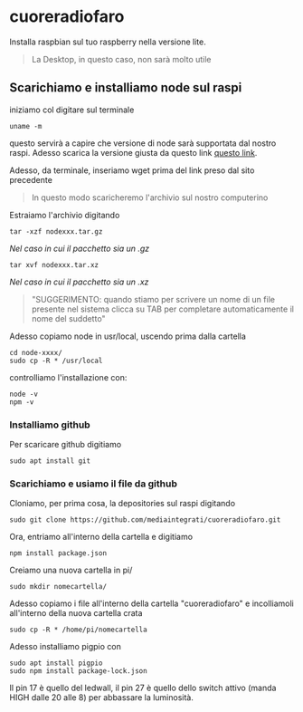# cuoreradiofaro

Installa raspbian sul tuo raspberry nella versione lite.
> La Desktop, in questo caso, non sarà molto utile

## Scarichiamo e installiamo node sul raspi

iniziamo col digitare sul terminale

```
uname -m
```
questo servirà a capire che versione di node sarà supportata dal nostro raspi. Adesso scarica la versione giusta da questo link [questo link](https://nodejs.org/en/download/).

Adesso, da terminale, inseriamo wget prima del link preso dal sito precedente 
> In questo modo scaricheremo l'archivio sul nostro computerino

Estraiamo l'archivio digitando

```
tar -xzf nodexxx.tar.gz
```

_Nel caso in cui il pacchetto sia un .gz_

```
tar xvf nodexxx.tar.xz
```

_Nel caso in cui il pacchetto sia un .xz_

> "SUGGERIMENTO: quando stiamo per scrivere un nome di un file presente nel sistema clicca su TAB per completare automaticamente il nome del suddetto"

Adesso copiamo node in usr/local, uscendo prima dalla cartella

```
cd node-xxxx/
sudo cp -R * /usr/local
```

controlliamo l'installazione con:

```
node -v
npm -v
```

### Installiamo github

Per scaricare github digitiamo

```
sudo apt install git
```

### Scarichiamo e usiamo il file da github

Cloniamo, per prima cosa, la depositories sul raspi digitando

```
sudo git clone https://github.com/mediaintegrati/cuoreradiofaro.git
```

Ora, entriamo all'interno della cartella e digitiamo

```
npm install package.json
```

Creiamo una nuova cartella in pi/

```
sudo mkdir nomecartella/
```

Adesso copiamo i file all'interno della cartella "cuoreradiofaro" e incolliamoli all'interno della nuova cartella crata

```
sudo cp -R * /home/pi/nomecartella
```

Adesso installiamo pigpio con

```
sudo apt install pigpio
sudo npm install package-lock.json
```

Il pin 17 è quello del ledwall, il pin 27 è quello dello switch attivo (manda HIGH dalle 20 alle 8) per abbassare la luminosità.
